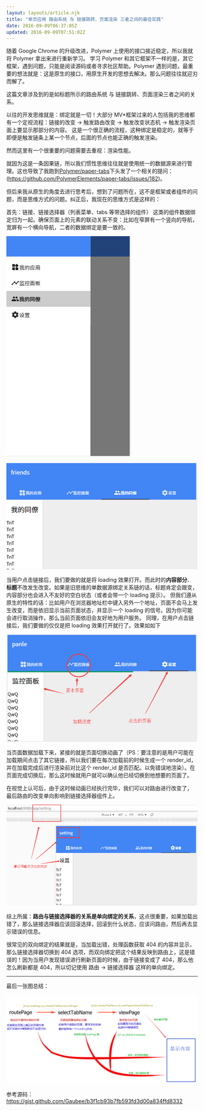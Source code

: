 ```yaml
---
layout: layouts/article.njk
title: "单页应用 路由系统 与 链接跳转、页面渲染 三者之间的最佳实践"
date: 2016-09-09T06:37:05Z
updated: 2016-09-09T07:51:02Z
---
```


随着 Google Chrome 的升级改进，Polymer 上使用的接口接近稳定，所以我就将 Polymer 拿出来进行重新学习。
学习 Polymer 和其它框架不一样的是，其它框架，遇到问题，只能是阅读源码或者寻求社区帮助。Polymer 遇到问题，最重要的想法就是：这是原生的接口，用原生开发的思想去解决。那么问题往往就迎刃而解了。

这篇文章涉及到的是如标题所示的路由系统 与 链接跳转、页面渲染三者之间的关系。

以往的开发思维就是：绑定就是一切！大部分 MV\*框架过来的人包括我的思维都有一个定视流程：链接的改变 → 触发路由改变 → 触发改变状态机 → 触发渲染页面上要显示那部分的内容。
这是一个很正确的流程，这种绑定是稳定的，就等于即便是触发链条上某一个节点，后面的节点也能正确的触发渲染。

然而这里有一个很重要的问题需要去重视：渲染性能。

就因为这是一条因果链，所以我们惯性思维往往就是使用统一的数据源来进行管理。这也导致了我跑到[Polymer/paper-tabs](https://github.com/PolymerElements/paper-tabs)下头发了一个相关的提问： (https://github.com/PolymerElements/paper-tabs/issues/182)。

但后来我从原生的角度去进行思考后，想到了问题所在，这不是框架或者组件的问题，而是思维方式的问题。纠正后，我现在的思维方式是这样的：

首先：链接、链接选择器（列表菜单、tabs 等带选择的组件） 这类的组件数据绑定归为一起。确保页面上的元素的联动关系不变：比如在窄屏有一个竖向的导航，宽屏有一个横向导航，二者的数据绑定是要一致的。

![image](/img/spa-router-link-render/vertical-layout.png)

![image](/img/spa-router-link-render/landscape-layout.png)

当用户点击链接后，我们要做的就是将 loading 效果打开。而此时的**内容部分**、**标题**不改发生改变。如果是旧思维的单数据源绑定关系链的话，标题肯定会跟变，内容部分也会进入不友好的空白状态（或者会带一个 loading 提示）。
但我们遵从原生的特性的话：比如用户在浏览器地址栏中键入另外一个地址，页面不会马上发生改变，而是依旧显示当前页面状态，并显示一个 loading 的信号。因为你可能会进行取消操作，那么当前页面依旧会友好地为用户服务。
同理，在用户点击链接后，我们要做的仅仅是把 loading 效果打开就行了。效果如如下

![image](/img/spa-router-link-render/show-loading.png)

当页面数据加载下来，紧接的就是页面切换动画了（PS：要注意的是用户可能在加载期间点击了其它链接，所以我们要在每次加载前的时候生成一个 render_id，并在加载完成后进行渲染前对比这个 render_id 是否匹配。以免错误地渲染）。在页面完成切换后，那么这时候就用户就可以确认他已经切换到他想要的页面了。

在视觉上认可后，由于这时候动画已经执行完毕，我们可以对路由进行改变了，
最后路由的改变单向影响到链接选择器组件上。

![image](/img/spa-router-link-render/change-link.png)

综上所属：**路由与链接选择器的关系是单向绑定的关系**，这点很重要，如果加载出错了，那么链接选择器应该回滚选择，回滚到什么状态，应该问路由，然后再去显示错误的信息。

很常见的双向绑定的结果就是，当加载出错，处理函数获取 404 的内容并显示，那么链接选择器切换到 404 选项，而双向绑定把这个结果反映到路由上，这是错误的！因为当用户发现错误进行刷新页面的时候，由于链接变成了 404，那么他怎么刷新都是 404，所以切记使用 路由 → 链接选择器 这样的单向绑定。

---

最后一张图总结：

![image](/img/spa-router-link-render/summary.png)

参考源码：
https://gist.github.com/Gaubee/b3f1cb93b7fb593fd3d00a834ffd8332
